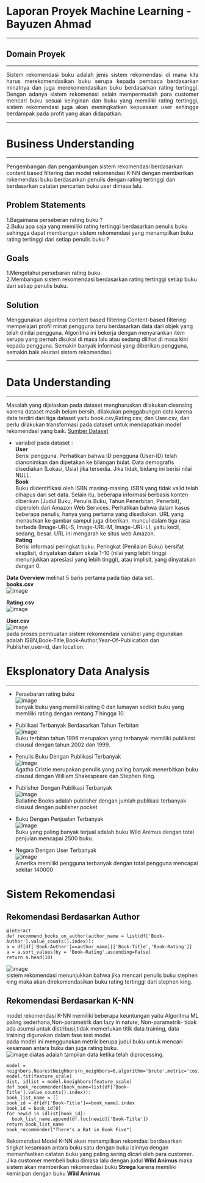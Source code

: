 # Laporan Proyek Machine Learning -Bayuzen Ahmad
---
## Domain Proyek
---
<p align="justify">Sistem rekomendasi buku adalah jenis sistem rekomendasi di mana kita harus merekomendasikan buku serupa kepada pembaca berdasarkan minatnya dan juga merekomendasikan buku berdasarkan rating tertinggi.
Dengan adanya sistem rekomenasi selain mempermudah para customer mencari buku sesuai keinginan dan buku yang memiliki rating tertinggi, sistem rekomendasi juga akan meningkatkan kepuasaan user sehingga berdampak pada profit yang akan didapatkan.<br>

---
# Business Understanding
---
Pengembangan dan pengambungan sistem rekomendasi berdasarkan content based filtering dan model rekomendasi K-NN dengan memberikan rokemendasi buku berdasarkan penulis dengan rating tertinggi dan berdasarkan catatan pencarian buku user dimasa lalu.<br>
## Problem Statements
1.Bagaimana perseberan rating buku ? <br>
2.Buku apa saja yang memiliki rating tertinggi berdasarkan penulis buku sehingga dapat membangun sistem rekomendasi yang menampilkan buku rating tertinggi dari setiap penulis buku ?<br>
## Goals
1.Mengetahui persebaran rating buku. <br>
2.Membangun sistem rekomendasi berdasarkan rating tertinggi setiap buku dari setiap penulis buku.<br>

## Solution
  Menggunakan algoritma content based filtering Content-based filtering mempelajari profil minat pengguna baru berdasarkan data dari objek yang telah dinilai pengguna. Algoritma ini bekerja dengan menyarankan item serupa yang pernah disukai di masa lalu atau sedang dilihat di masa kini kepada pengguna. Semakin banyak informasi yang diberikan pengguna, semakin baik akurasi sistem rekomendasi.<br>

 ---
 
 # Data Understanding
 ---
  Masalah yang dijelaskan pada dataset mengharuskan dilakukan cleansing karena dataset masih belum bersih, dilakukan penggabungan data karena data terdiri dari tiga dataset yaitu book.csv,Rating.csv, dan User.csv, dan perlu dilakukan transformasi pada dataset untuk mendapatkan model rekomendasi yang baik. [Sumber Dataset](https://www.kaggle.com/arashnic/book-recommendation-dataset) <br>
 - variabel pada dataset : <br>
  **User** <br>
Berisi pengguna. Perhatikan bahwa ID pengguna (User-ID) telah dianonimkan dan dipetakan ke bilangan bulat. Data demografis disediakan (Lokasi, Usia) jika tersedia. Jika tidak, bidang ini berisi nilai NULL.<br>
**Book** <br>
Buku diidentifikasi oleh ISBN masing-masing. ISBN yang tidak valid telah dihapus dari set data. Selain itu, beberapa informasi berbasis konten diberikan (Judul Buku, Penulis Buku, Tahun Penerbitan, Penerbit), diperoleh dari Amazon Web Services. Perhatikan bahwa dalam kasus beberapa penulis, hanya yang pertama yang disediakan. URL yang menautkan ke gambar sampul juga diberikan, muncul dalam tiga rasa berbeda (Image-URL-S, Image-URL-M, Image-URL-L), yaitu kecil, sedang, besar. URL ini mengarah ke situs web Amazon.<br>
**Rating** <br>
Berisi informasi peringkat buku. Peringkat (Penilaian Buku) bersifat eksplisit, dinyatakan dalam skala 1-10 (nilai yang lebih tinggi menunjukkan apresiasi yang lebih tinggi), atau implisit, yang dinyatakan dengan 0. <br>
  
**Data Overview**
  melihat 5 baris pertama pada tiap data set. <br>
  **books.csv** <br>
  ![image](https://user-images.githubusercontent.com/88529383/147850812-f662236c-87b5-476c-8a94-92d93fa68adb.png) <br>
  
 **Rating.csv** <br>
  ![image](https://user-images.githubusercontent.com/88529383/147850832-3670db93-eec7-4e94-9787-074e43bafaef.png) <br>
 
  **User.csv** <br>
  ![image](https://user-images.githubusercontent.com/88529383/147850856-c8044710-b186-4054-aaf2-1ac938c23ed3.png) <br>
  pada proses pembuatan sistem rekomendasi variabel yang digunakan adalah ISBN,Book-Title,Book-Author,Year-Of-Publication dan Publisher,user-id, dan location. <br>
  
  # Eksplonatory Data Analysis
  ---
  - Persebaran rating buku <br>
  ![image](https://user-images.githubusercontent.com/88529383/147850977-68fbadb6-2e0c-4f19-a06f-f889dabd1c3e.png) <br>
  banyak buku yang memiliki rating 0 dan lumayan sedikit buku yang memiliki rating dengan rentang 7 hingga 10. <br>
  
  - Publikasi Terbanyak Berdasarkan Tahun Terbitan <br>
  ![image](https://user-images.githubusercontent.com/88529383/147851003-67c1c481-a0fe-416c-b972-deef5d44a809.png) <br>
  Buku terbitan tahun 1996 merupakan yang terbanyak memiliki publikasi disusul dengan tahun 2002 dan 1999.<br>
  
  - Penulis Buku Dengan Publikasi Terbanyak <br>
  ![image](https://user-images.githubusercontent.com/88529383/147851015-fdd9e552-8b54-437e-8d4b-ab142f6d54f3.png) <br>
  Agatha Cristie merupakan penulis yang paling banyak menerbitkan buku disusul dengan William Shakespeare dan Stephen King. <br>
  
  - Publisher Dengan Publikasi Terbanyak <br>
  ![image](https://user-images.githubusercontent.com/88529383/147851030-67f45c80-7685-41a4-bc68-1c7ce427f90d.png) <br>
Ballatine Books adalah publisher dengan jumlah publikasi terbanyak disusul dengan publisher pocket <br>
  
  - Buku Dengan Penjualan Terbanyak <br>
  ![image](https://user-images.githubusercontent.com/88529383/147851062-8f5a8a64-bb72-4d41-80e4-1d9cc7512797.png) <br>
  Buku yang paling banyak terjual adalah buku Wild Animus dengan total penjulan mencapai 2500 buku. <br>
  
  - Negara Dengan User Terbanyak <br>
  ![image](https://user-images.githubusercontent.com/88529383/147851081-443f218d-bb99-4c49-8c97-dbe707834865.png) <br>
  Amerika memiliki pengguna terbanyak dengan total pengguna mencapai sekitar 140000 <br>
  
  # Sistem Rekomendasi
## Rekomendasi Berdasarkan Author
  ```
  @interact
  def recommend_books_on_author(author_name = list(df['Book-Author'].value_counts().index)):
  a = df[df['Book-Author']==author_name][['Book-Title','Book-Rating']]
  a = a.sort_values(by = 'Book-Rating',ascending=False)
  return a.head(10)
  ```
  ![image](https://user-images.githubusercontent.com/88529383/147851154-3ffdd7aa-15b1-4ba5-803a-f66b942768f4.png) <br>
  sistem rekomendasi menunjukkan bahwa jika mencari penulis buku stephen king maka akan direkomendasikan buku rating tertinggi dari stephen king. <br>
  
  ## Rekomendasi Berdasarkan K-NN
  model rekomendasi K-NN memiliki beberapa keuntungan yaitu Algoritma ML paling sederhana,Non-parametrik dan lazy in nature, Non-parametrik- tidak ada asumsi untuk distribusi,tidak memerlukan titik data training, data training digunakan dalam fase test model. <br>
pada model ini menggunakan metrik berupa judul buku untuk mencari kesamaan antara buku dan juga rating buku. <br>
  ![image](https://user-images.githubusercontent.com/88529383/147851380-e2c20287-9542-4de2-8271-31cb0ae6ed72.png)
diatas adalah tampilan data ketika telah diprocessing. <br>
  ```
  model = neighbors.NearestNeighbors(n_neighbors=6,algorithm='brute',metric='cosine')
model.fit(feature_scale)
dist, idlist = model.kneighbors(feature_scale)
  def book_recommender(book_name=list(df['Book-Title'].value_counts().index)):
  book_list_name = []
  book_id = df[df['Book-Title']==book_name].index
  book_id = book_id[0]
  for newid in idlist[book_id]:
    book_list_name.append(df.loc[newid]['Book-Title'])
  return book_list_name
  book_recommender("There's a Bat in Bunk Five")
  ```
  Rekomendasi Model K-NN akan menampilkan rekomdasi berdasarkan tingkat kesamaan antara buku satu dengan buku lainnya dengan memanfaatkan catatan buku yang paling sering dicari oleh para customer. Jika customer membeli buku dimasa lalu dengan judul **Wild Animus** maka sistem akan memberikan rekomendasi buku **Strega** karena memiliki kemiripan dengan buku **Wild Animus**














